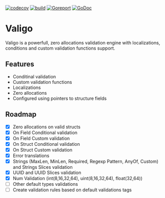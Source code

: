 [![codecov](https://codecov.io/gh/Insei/valigo/graph/badge.svg?token=TK4XN3I2Q6)](https://codecov.io/gh/Insei/valigo)
[![build](https://github.com/Insei/valigo/actions/workflows/go.yml/badge.svg)](https://github.com/Insei/valigo/actions/workflows/go.yml)
[![Goreport](https://goreportcard.com/badge/github.com/insei/valigo)](https://goreportcard.com/report/github.com/insei/valigo)
[![GoDoc](https://godoc.org/github.com/insei/valigo?status.svg)](https://godoc.org/github.com/insei/valigo)
# Valigo 
Valigo is a powerfull, zero allocations validation engine with localizations, conditions and custom validation functions support.
## Features
* Conditinal validation
* Custom validation functions
* Localizations
* Zero allocations
* Configured using pointers to structure fields
## Roadmap
* [x] Zero allocations on valid structs
* [x] On Field Conditional validation
* [x] On Field Custom validation
* [x] On Struct Conditional validation
* [x] On Struct Custom validation
* [x] Error translations
* [x] Strings (MaxLen, MinLen, Required, Regexp Pattern, AnyOf, Custom) and Strings Slices validation
* [x] UUID and UUID Slices validation
* [x] Num Validation (int(8,16,32,64), uint(8,16,32,64), float(32,64))
* [ ] Other default types validations
* [ ] Create validation rules based on default validations tags
